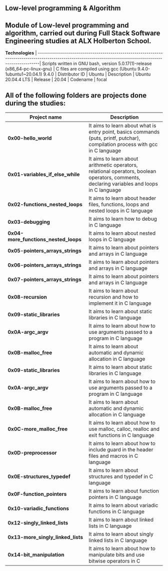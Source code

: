 __Low-level programming & Algorithm__ 
---------------------------------------------------------------------------------------------------------------------------------------------------------------
Module of Low-level programming and algorithm, carried out during Full Stack Software Engineering studies at ALX Holberton School.
---------------------------------------------------------------------------------------------------------------------------------------------------------------

__Technologies__
| -------------------------------------------------------------------------------------------------------------------------------------------------------------|
 Scripts written in GNU bash, version 5.0.17(1)-release (x86_64-pc-linux-gnu) 
| C files are compiled using gcc (Ubuntu 9.4.0-1ubuntu1~20.04.1) 9.4.0 
| Distributor ID | Ubuntu 
| Description    | Ubuntu 20.04.4 LTS 
| Release        | 20.04 
| Codename       | focal 
                                                                                                                       
                                                                                                                                      
 All of the following folders are projects done during the studies:
---------------------------------------------------------------------------------------------------------------------------------------------------------------
                                                                                                                                                              
| __Project name__       |   __Description__  |
| -----------------  |  ---------------------------------------------------------------------------------------------------------------------------------------
| **0x00-hello_world**                  |   	It aims to learn about what is entry point, basics commands (puts, printf, putchar), compilation process with gcc in C language 
| **0x01-variables_if_else_while**	     |   It aims to learn about arithmetic operators, relational operators, boolean operators, comments, declaring variables and loops in C language  
| **0x02-functions_nested_loops**       |   It aims to learn about header files, functions, loops and nested loops in C language
| __0x03-debugging__                    |   It aims to learn how to debug in C language
| __0x04-more_functions_nested_loops__  |   It aims to learn about nested loops in C language
| __0x05-pointers_arrays_strings__	     |   It aims to learn about pointers and arrays in C language
| __0x06-pointers_arrays_strings__	     |   It aims to learn about pointers and arrays in C language
| __0x07-pointers_arrays_strings__	     |   It aims to learn about pointers and arrays in C language
| __0x08-recursion__	                   |   It aims to learn about recursion and how to implement it in C language
| **0x09-static_libraries**             |  	It aims to learn about static libraries in C language
| **0x0A-argc_argv**                    |  	It aims to learn about how to use arguments passed to a program in C language
| **0x0B-malloc_free**                  |  	It aims to learn about automatic and dynamic allocation in C language
| **0x09-static_libraries**	            |   It aims to learn about static libraries in C language
| **0x0A-argc_argv**	                   |   It aims to learn about how to use arguments passed to a program in C language
| **0x0B-malloc_free**	                 |   It aims to learn about automatic and dynamic allocation in C language
| **0x0C-more_malloc_free**	            |   It aims to learn about how to use malloc, calloc, realloc and exit functions in C language
| **0x0D-preprocessor**	                |   It aims to learn about how to include guard in the header files and macros in C language
| **0x0E-structures_typedef**	          |   It aims to learn about structures and typedef in C language 	  
| __0x0F-function_pointers__	           |   It aims to learn about function pointers in C language
| __0x10-variadic_functions__	          |   It aims to learn about variadic functions in C language
| __0x12-singly_linked_lists__          | 	 It aims to learn about linked lists in C language
| __0x13-more_singly_linked_lists__     | 	 It aims to learn about singly linked lists in C language
| __0x14-bit_manipulation__             | 	 It aims to learn about how to manipulate bits and use bitwise operators in C
